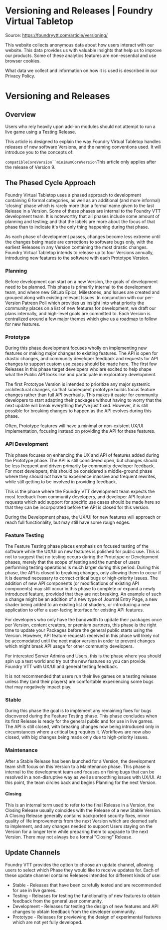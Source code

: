 # Versioning and Releases | Foundry Virtual Tabletop

Source: https://foundryvtt.com/article/versioning/

This website collects anonymous data about how users interact with our website. This data provides us with 
        valuable insights that help us to improve our products. Some of these analytics features are non-essential 
        and use browser cookies.

What data we collect and information on how it is used is described in our 
        Privacy Policy.


# Versioning and Releases


## 


## Overview

Users who rely heavily upon add-on modules should not attempt to run a live game using a Testing Release.

This article is designed to explain the way Foundry Virtual Tabletop handles releases of new software Versions, and the naming conventions used. It will introduce you to the concepts of:

`compatibleCoreVersion``minimumCoreVersion`This article only applies after the release of Version 9.


## The Phased Cycle Approach

Foundry Virtual Tabletop uses a phased approach to development containing 6 formal categories, as well as an additional (and more informal) 'closing' phase which is rarely more than a formal name given to the last Release in a Version. Some of these phases are internal to the Foundry VTT development team. It is noteworthy that all phases include some amount of planning and testing; and that the labels are more about the focus of that phase than to indicate it's the only thing happening during that phase.

As each phase of development passes, changes become less extreme until the changes being made are corrections to software bugs only, with the earliest Releases in any Version containing the most drastic changes. Foundry Virtual Tabletop intends to release up to four Versions annually, introducing new features to the software with each Prototype Version.


### Planning

Before development can start on a new Version, the goals of development need to be planned. This phase is primarily internal to the development team, and where new GitLab Epics, Milestones, and Issues are created and grouped along with existing relevant Issues. In conjunction with our per-Version Patreon Poll which provides us insight into what priority the community places on a list of new features for development, we draft our plans internally, and high-level goals are committed to. Each Version is centralized around a few major themes which give us a roadmap to follow for new features.


### Prototype

During this phase development focuses wholly on implementing new features or making major changes to existing features. The API is open for drastic changes, and community developer feedback and requests for API changes to support custom use cases should be made here. The first few Releases in this phase target developers who are excited to help shape what the Public API looks like and participate in exploratory development.

The first Prototype Version is intended to prioritize any major systemic architectural changes, so that subsequent prototype builds focus feature changes rather than full API overhauls. This makes it easier for community developers to start adapting their packages without having to worry that the next update will break everything they've just fixed. However, it is still possible for breaking changes to happen as the API evolves during this phase.

Often, Prototype features will have a minimal or non-existent UX/UI implementation, focusing instead on providing the API for these features.


### API Development

This phase focuses on enhancing the UX and API of features added during the Prototype phase. The API is still considered open, but changes should be less frequent and driven primarily by community developer feedback. For most developers, this should be considered a middle-ground phase where they should not have to experience massive and frequent rewrites, while still getting to be involved in providing feedback.

This is the phase where the Foundry VTT development team expects the most feedback from community developers, and developer API feature requests which add support for specific use cases should be made here so that they can be incorporated before the API is closed for this version.

During the Development phase, the UX/UI for new features will approach or reach full functionality, but may still have some rough edges.


### Feature Testing

The Feature Testing phase places emphasis on focused testing of the software while the UX/UI on new features is polished for public use. This is not to suggest that no testing occurs during the Prototype or Development phases, merely that the scope of testing and the number of users performing testing operations is much larger during this period. During this phase, the API is closed to breaking changes, only allowing them to occur if it is deemed necessary to correct critical bugs or high-priority issues. The addition of new API components (or modifications of existing API components) may still occur in this phase to complete or expand a newly introduced feature, provided that they are not breaking. An example of such a change might be an addition of a new type of Journal Entry Page, a new shader being added to an existing list of shaders, or introducing a new application to offer a user-facing interface for existing API features.

For developers who only have the bandwidth to update their packages once per Version, content creators, or premium partners, this phase is the right time to update your Packages before the general public starts using the Version. However, API feature requests received in this phase will likely not be accomodated until the next major version in order to prevent changes which might break API usage for other community developers.

For interested Server Admins and Users, this is the phase where you should spin up a test world and try out the new features so you can provide Foundry VTT with UX/UI and general testing feedback.

It is not recommended that users run their live games on a testing release unless they (and their players) are comfortable experiencing some bugs that may negatively impact play.


### Stable

During this phase the goal is to implement any remaining fixes for bugs discovered during the Feature Testing phase. This phase concludes when its first Release is ready for the general public and for use in live games. The API is still closed, with breaking changes now being introduced only in circumstances where a critical bug requires it. Workflows are now also closed, with big changes being made only due to high-priority issues.


### Maintenance

After a Stable Release has been launched for a Version, the development team shift focus on this Version to a Maintenance phase. This phase is internal to the development team and focuses on fixing bugs that can be resolved in a non-disruptive way as well as smoothing issues with UX/UI. At this point, the team circles back and begins Planning for the next Version.


#### Closing

This is an internal term used to refer to the final Release in a Version, the Closing Release usually coincides with the Release of a new Stable Version. A Closing Release generally contains backported security fixes, minor quality of life improvements from the next Version which are deemed safe to implement, and any changes needed to support Users staying on the Version for a longer term while preparing them to upgrade to the next Version. There may not always be a formal "Closing" Release.


## Update Channels

Foundry VTT provides the option to choose an update channel, allowing users to select which Phase they would like to receive updates for. Each of these update channel contains Releases intended for different kinds of use:

- Stable - Releases that have been carefully tested and are recommended for use in live games.
- Testing - Releases for testing the functionality of new features to obtain feedback from the general user community.
- Development - Releases for testing the design of new features and API changes to obtain feedback from the developer community.
- Prototype - Releases for previewing the design of experimental features which are not yet fully developed.

